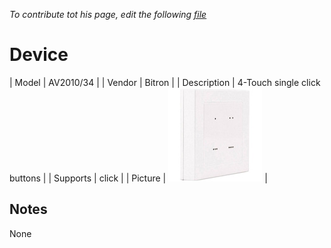 
*To contribute tot his page, edit the following
[file](https://github.com/Koenkk/zigbee2mqtt.io/blob/master/docgen/device_page_notes.js)*

# Device

| Model | AV2010/34  |
| Vendor  | Bitron  |
| Description | 4-Touch single click buttons |
| Supports | click |
| Picture | ![../images/devices/AV2010-34.jpg](../images/devices/AV2010-34.jpg) |

## Notes

None
